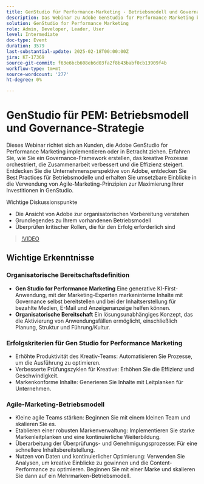 ```yaml
---
title: GenStudio für Performance-Marketing - Betriebsmodell und Governance-Strategie
description: Das Webinar zu Adobe GenStudio for Performance Marketing behandelt den Aufbau eines Governance-Frameworks zur Verbesserung der kreativen Prozesse, der Zusammenarbeit und der Effizienz und bietet gleichzeitig Einblicke in die organisatorische Bereitschaft, Best Practices für Betriebsmodelle und agile Marketing-Prinzipien zur Maximierung von Investitionen.
solution: GenStudio for Performance Marketing
role: Admin, Developer, Leader, User
level: Intermediate
doc-type: Event
duration: 3579
last-substantial-update: 2025-02-18T00:00:00Z
jira: KT-17369
source-git-commit: f63e6bcb608eb6d03fa2f8b43babf0cb13909f4b
workflow-type: tm+mt
source-wordcount: '277'
ht-degree: 0%

---
```



# GenStudio für PEM: Betriebsmodell und Governance-Strategie

Dieses Webinar richtet sich an Kunden, die Adobe GenStudio for Performance Marketing implementieren oder in Betracht ziehen. Erfahren Sie, wie Sie ein Governance-Framework erstellen, das kreative Prozesse orchestriert, die Zusammenarbeit verbessert und die Effizienz steigert. Entdecken Sie die Unternehmensperspektive von Adobe, entdecken Sie Best Practices für Betriebsmodelle und erhalten Sie umsetzbare Einblicke in die Verwendung von Agile-Marketing-Prinzipien zur Maximierung Ihrer Investitionen in GenStudio.

Wichtige Diskussionspunkte

* Die Ansicht von Adobe zur organisatorischen Vorbereitung verstehen
* Grundlegendes zu Ihrem vorhandenen Betriebsmodell
* Überprüfen kritischer Rollen, die für den Erfolg erforderlich sind

>[!VIDEO](https://video.tv.adobe.com/v/3444446/?learn=on&enablevpops)

## Wichtige Erkenntnisse

### Organisatorische Bereitschaftsdefinition

* **Gen Studio for Performance Marketing** Eine generative KI-First-Anwendung, mit der Marketing-Experten markeninterne Inhalte mit Governance selbst bereitstellen und bei der Inhaltserstellung für bezahlte Medien, E-Mail und Anzeigenanzeige helfen können.
* **Organisatorische Bereitschaft** Ein lösungsunabhängiges Konzept, das die Aktivierung von Anwendungsfällen ermöglicht, einschließlich Planung, Struktur und Führung/Kultur.

### Erfolgskriterien für Gen Studio for Performance Marketing

* Erhöhte Produktivität des Kreativ-Teams: Automatisieren Sie Prozesse, um die Ausführung zu optimieren.
* Verbesserte Prüfungszyklen für Kreative: Erhöhen Sie die Effizienz und Geschwindigkeit.
* Markenkonforme Inhalte: Generieren Sie Inhalte mit Leitplanken für Unternehmen.

### Agile-Marketing-Betriebsmodell

* Kleine agile Teams stärken: Beginnen Sie mit einem kleinen Team und skalieren Sie es.
* Etablieren einer robusten Markenverwaltung: Implementieren Sie starke Markenleitplanken und eine kontinuierliche Weiterbildung.
* Überarbeitung der Überprüfungs- und Genehmigungsprozesse: Für eine schnellere Inhaltsbereitstellung.
* Nutzen von Daten und kontinuierlicher Optimierung: Verwenden Sie Analysen, um kreative Einblicke zu gewinnen und die Content-Performance zu optimieren. Beginnen Sie mit einer Marke und skalieren Sie dann auf ein Mehrmarken-Betriebsmodell.